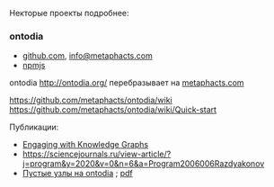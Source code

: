 Некторые проекты подробнее:

### ontodia
- [github.com](https://github.com/metaphacts/ontodia/), info@metaphacts.com
- [npmjs](https://www.npmjs.com/package/ontodia/v/0.6.1-dev.20171013)

ontodia http://ontodia.org/ перебразывает на [metaphacts.com](https://metaphacts.com/solutions/semantic-knowledge-modeling)

https://github.com/metaphacts/ontodia/wiki  
https://github.com/metaphacts/ontodia/wiki/Quick-start 

Публикации:
- [Engaging with Knowledge Graphs](https://virtualtreasury.ie/archive-fever/mining-for-connections-in-the-records-knowledge-graphs)
- https://sciencejournals.ru/view-article/?j=program&y=2020&v=0&n=6&a=Program2006006Razdyakonov
- [Пустые узлы на ontodia](https://sciencejournals.ru/view-article/?j=program&y=2020&v=0&n=6&a=Program2006006Razdyakonov) ; [pdf](https://www.hse.ru/data/2024/06/17/2117979869/%D0%A0%D0%B0%D0%B7%D0%B4%D1%8C%D1%8F%D0%BA%D0%BE%D0%BD%D0%BE%D0%B2_%D1%81%D1%82%D0%B0%D1%82%D1%8C%D1%8F%205.pdf)
  
